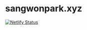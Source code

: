 # sangwonpark.xyz

[![Netlify Status](https://api.netlify.com/api/v1/badges/c8ba9dd2-c4b9-4e2d-a69f-f94fe9a58ad3/deploy-status)](https://app.netlify.com/sites/tourmaline-basbousa-2855bf/deploys)
